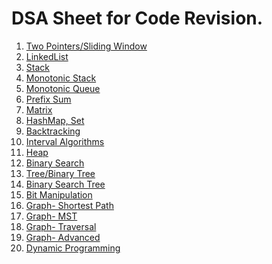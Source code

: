 # DSA Sheet for Code Revision.

1. [Two Pointers/Sliding Window](twopointers-slidingwindow.md)
2. [LinkedList](linkedlist.md)
3. [Stack]()
4. [Monotonic Stack]()
5. [Monotonic Queue]()
6. [Prefix Sum]()
7. [Matrix]()
8. [HashMap, Set]()
9. [Backtracking]()
10. [Interval Algorithms]()
11. [Heap]()
12. [Binary Search]() 
13. [Tree/Binary Tree]()
14. [Binary Search Tree]()
15. [Bit Manipulation]()
16. [Graph- Shortest Path]()
17. [Graph- MST]()
18. [Graph- Traversal]()
19. [Graph- Advanced]()
20. [Dynamic Programming]()
